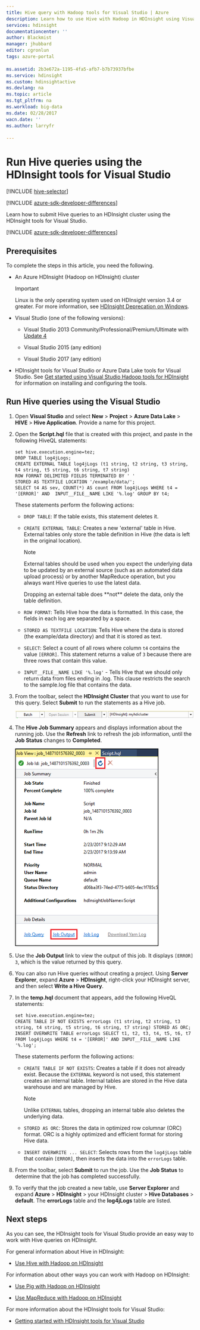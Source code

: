 ```yaml
---
title: Hive query with Hadoop tools for Visual Studio | Azure
description: Learn how to use Hive with Hadoop in HDInsight using Visual Studio Hadoop tools.
services: hdinsight
documentationcenter: ''
author: Blackmist
manager: jhubbard
editor: cgronlun
tags: azure-portal

ms.assetid: 2b3e672a-1195-4fa5-afb7-b7b73937bfbe
ms.service: hdinsight
ms.custom: hdinsightactive
ms.devlang: na
ms.topic: article
ms.tgt_pltfrm: na
ms.workload: big-data
ms.date: 02/28/2017
wacn.date: ''
ms.author: larryfr

---
```

# Run Hive queries using the HDInsight tools for Visual Studio

[!INCLUDE [hive-selector](../../includes/hdinsight-selector-use-hive.md)]

[!INCLUDE [azure-sdk-developer-differences](../../includes/azure-sdk-developer-differences.md)]

Learn how to submit Hive queries to an HDInsight cluster using the HDInsight tools for Visual Studio.

[!INCLUDE [azure-sdk-developer-differences](../../includes/azure-visual-studio-login-guide.md)]

## <a id="prereq"></a>Prerequisites

To complete the steps in this article, you need the following.

* An Azure HDInsight (Hadoop on HDInsight) cluster

    > [!IMPORTANT]
    > Linux is the only operating system used on HDInsight version 3.4 or greater. For more information, see [HDInsight Deprecation on Windows](hdinsight-component-versioning.md#hdi-version-33-nearing-deprecation-date).

* Visual Studio (one of the following versions):

    * Visual Studio 2013 Community/Professional/Premium/Ultimate with [Update 4](https://www.microsoft.com/download/details.aspx?id=44921)

    * Visual Studio 2015 (any edition)

    * Visual Studio 2017 (any edition)

* HDInsight tools for Visual Studio or Azure Data Lake tools for Visual Studio. See [Get started using Visual Studio Hadoop tools for HDInsight](hdinsight-hadoop-visual-studio-tools-get-started.md) for information on installing and configuring the tools.

## <a id="run"></a> Run Hive queries using the Visual Studio

1. Open **Visual Studio** and select **New** > **Project** > **Azure Data Lake** > **HIVE** > **Hive Application**. Provide a name for this project.

2. Open the **Script.hql** file that is created with this project, and paste in the following HiveQL statements:

    ```hiveql
    set hive.execution.engine=tez;
    DROP TABLE log4jLogs;
    CREATE EXTERNAL TABLE log4jLogs (t1 string, t2 string, t3 string, t4 string, t5 string, t6 string, t7 string)
    ROW FORMAT DELIMITED FIELDS TERMINATED BY ' '
    STORED AS TEXTFILE LOCATION '/example/data/';
    SELECT t4 AS sev, COUNT(*) AS count FROM log4jLogs WHERE t4 = '[ERROR]' AND  INPUT__FILE__NAME LIKE '%.log' GROUP BY t4;
    ```

    These statements perform the following actions:

    * `DROP TABLE`: If the table exists, this statement deletes it.

    * `CREATE EXTERNAL TABLE`: Creates a new 'external' table in Hive. External tables only store the table definition in Hive (the data is left in the original location).

        > [!NOTE]
        > External tables should be used when you expect the underlying data to be updated by an external source (such as an automated data upload process) or by another MapReduce operation, but you always want Hive queries to use the latest data.
        > <p>
        > Dropping an external table does **not** delete the data, only the table definition.

    * `ROW FORMAT`: Tells Hive how the data is formatted. In this case, the fields in each log are separated by a space.

    * `STORED AS TEXTFILE LOCATION`: Tells Hive where the data is stored (the example/data directory) and that it is stored as text.

    * `SELECT`: Select a count of all rows where column `t4` contains the value `[ERROR]`. This statement returns a value of `3` because there are three rows that contain this value.

    * `INPUT__FILE__NAME LIKE '%.log'` - Tells Hive that we should only return data from files ending in .log. This clause restricts the search to the sample.log file that contains the data.

3. From the toolbar, select the **HDInsight Cluster** that you want to use for this query. Select **Submit** to run the statements as a Hive job.

    ![Submit bar](./media/hdinsight-hadoop-use-hive-visual-studio/toolbar.png)

4. The **Hive Job Summary** appears and displays information about the running job. Use the **Refresh** link to refresh the job information, until the **Job Status** changes to **Completed**.

    ![job summary displaying a completed job](./media/hdinsight-hadoop-use-hive-visual-studio/jobsummary.png)

5. Use the **Job Output** link to view the output of this job. It displays `[ERROR] 3`, which is the value returned by this query.

6. You can also run Hive queries without creating a project. Using **Server Explorer**, expand **Azure** > **HDInsight**, right-click your HDInsight server, and then select **Write a Hive Query**.

7. In the **temp.hql** document that appears, add the following HiveQL statements:

    ```hiveql
    set hive.execution.engine=tez;
    CREATE TABLE IF NOT EXISTS errorLogs (t1 string, t2 string, t3 string, t4 string, t5 string, t6 string, t7 string) STORED AS ORC;
    INSERT OVERWRITE TABLE errorLogs SELECT t1, t2, t3, t4, t5, t6, t7 FROM log4jLogs WHERE t4 = '[ERROR]' AND INPUT__FILE__NAME LIKE '%.log';
    ```

    These statements perform the following actions:

    * `CREATE TABLE IF NOT EXISTS`: Creates a table if it does not already exist. Because the `EXTERNAL` keyword is not used, this statement creates an internal table. Internal tables are stored in the Hive data warehouse and are managed by Hive.

        > [!NOTE]
        > Unlike `EXTERNAL` tables, dropping an internal table also deletes the underlying data.

    * `STORED AS ORC`: Stores the data in optimized row columnar (ORC) format. ORC is a highly optimized and efficient format for storing Hive data.

    * `INSERT OVERWRITE ... SELECT`: Selects rows from the `log4jLogs` table that contain `[ERROR]`, then inserts the data into the `errorLogs` table.

8. From the toolbar, select **Submit** to run the job. Use the **Job Status** to determine that the job has completed successfully.

9. To verify that the job created a new table, use **Server Explorer** and expand **Azure** > **HDInsight** > your HDInsight cluster > **Hive Databases** > **default**. The **errorLogs** table and the **log4jLogs** table are listed.

## <a id="nextsteps"></a>Next steps

As you can see, the HDInsight tools for Visual Studio provide an easy way to work with Hive queries on HDInsight.

For general information about Hive in HDInsight:

* [Use Hive with Hadoop on HDInsight](hdinsight-use-hive.md)

For information about other ways you can work with Hadoop on HDInsight:

* [Use Pig with Hadoop on HDInsight](hdinsight-use-pig.md)

* [Use MapReduce with Hadoop on HDInsight](hdinsight-use-mapreduce.md)

For more information about the HDInsight tools for Visual Studio:

* [Getting started with HDInsight tools for Visual Studio](hdinsight-hadoop-visual-studio-tools-get-started.md)

[hdinsight-sdk-documentation]: http://msdn.microsoft.com/library/dn479185.aspx

[azure-purchase-options]: https://www.azure.cn/pricing/overview/
[azure-member-offers]: https://www.azure.cn/pricing/member-offers/
[azure-trial]: https://www.azure.cn/pricing/1rmb-trial/

[apache-tez]: http://tez.apache.org
[apache-hive]: http://hive.apache.org/
[apache-log4j]: http://en.wikipedia.org/wiki/Log4j
[hive-on-tez-wiki]: https://cwiki.apache.org/confluence/display/Hive/Hive+on+Tez
[import-to-excel]: /azure/hdinsight-connect-excel-power-query/

[hdinsight-use-oozie]: hdinsight-use-oozie.md
[hdinsight-analyze-flight-data]: hdinsight-analyze-flight-delay-data.md

[hdinsight-storage]: hdinsight-hadoop-use-blob-storage.md

[hdinsight-provision]: hdinsight-provision-clusters.md
[hdinsight-submit-jobs]: hdinsight-submit-hadoop-jobs-programmatically.md
[hdinsight-upload-data]: hdinsight-upload-data.md
[hdinsight-get-started]: hdinsight-hadoop-linux-tutorial-get-started.md

[powershell-here-strings]: http://technet.microsoft.com/library/ee692792.aspx

[image-hdi-hive-powershell]: ./media/hdinsight-use-hive/HDI.HIVE.PowerShell.png
[img-hdi-hive-powershell-output]: ./media/hdinsight-use-hive/HDI.Hive.PowerShell.Output.png
[image-hdi-hive-architecture]: ./media/hdinsight-use-hive/HDI.Hive.Architecture.png

